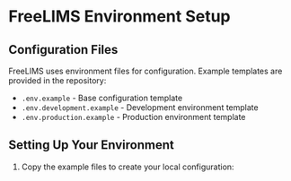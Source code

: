 # FreeLIMS Environment Setup

## Configuration Files

FreeLIMS uses environment files for configuration. Example templates are provided in the repository:

- `.env.example` - Base configuration template
- `.env.development.example` - Development environment template
- `.env.production.example` - Production environment template

## Setting Up Your Environment

1. Copy the example files to create your local configuration: 